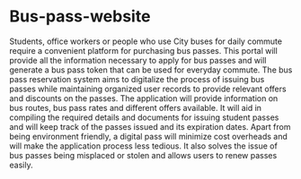 # Bus-pass-website
Students, office workers or people who use City buses for daily commute require a convenient platform for purchasing bus passes. This portal will provide all the information necessary to apply for bus passes and will generate a bus pass token that can be used for everyday commute. The bus pass reservation system aims to digitalize the process of issuing bus passes while maintaining organized user records to provide relevant offers and discounts on the passes. 
The application will provide information on bus routes, bus pass rates and different offers available. It will aid in compiling the required details and documents for issuing student passes and will keep track of the passes issued and its expiration dates. Apart from being environment friendly, a digital pass will minimize cost overheads and will make the application process less tedious. It also solves the issue of bus passes being misplaced or stolen and allows users to renew passes easily.
